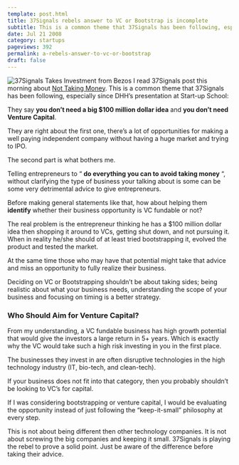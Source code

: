 ```yaml
---
template: post.html
title: 37Signals rebels answer to VC or Bootstrap is incomplete
subtitle: This is a common theme that 37Signals has been following, especially since DHH’s presentation at Start-up School VCs are always bad
date: Jul 21 2008
category: startups
pageviews: 392
permalink: a-rebels-answer-to-vc-or-bootstrap
draft: false
---
```


![37Signals Takes Investment from Bezos](http://farm4.static.flickr.com/3252/2677921164_e2bfbedfa1_o.jpg) I read 37Signals post this morning about [Not Taking Money](http://www.37signals.com/svn/posts/1142-advice-for-entrepreneurs-throw-out-that-five-year-plan-build-something-now-and-dont-take-any-money "Not Taking Money"). This is a common theme that 37Signals has been following, especially since DHH’s presentation at Start-up School:

They say **you don’t need a big $100 million dollar idea** and **you don’t need Venture Capital**.

They are right about the first one, there’s a lot of opportunities for making a well paying independent company without having a huge market and trying to IPO.

The second part is what bothers me.

Telling entrepreneurs to “ **do everything you can to avoid taking money** “, without clarifying the type of business your talking about is some can be some very detrimental advice to give entrepreneurs.

Before making general statements like that, how about helping them **identify** whether their business opportunity is VC fundable or not?

The real problem is the entrepreneur thinking he has a $100 million dollar idea then shopping it around to VCs, getting shut down, and not pursuing it. When in reality he/she should of at least tried bootstrapping it, evolved the product and tested the market.

At the same time those who may have that potential might take that advice and miss an opportunity to fully realize their business.

Deciding on VC or Bootstrapping shouldn’t be about taking sides; being realistic about what your business needs, understanding the scope of your business and focusing on timing is a better strategy.

### Who Should Aim for Venture Capital?

From my understanding, a VC fundable business has high growth potential that would give the investors a large return in 5+ years. Which is exactly why the VC would take such a high risk investing in you in the first place.

The businesses they invest in are often disruptive technologies in the high technology industry (IT, bio-tech, and clean-tech).

If your business does not fit into that category, then you probably shouldn’t be looking to VC’s for capital.

If I was considering bootstrapping or venture capital, I would be evaluating the opportunity instead of just following the “keep-it-small” philosophy at every step.

This is not about being different then other technology companies. It is not about screwing the big companies and keeping it small. 37Signals is playing the rebel to prove a solid point. Just be aware of the difference before taking their advice.

  